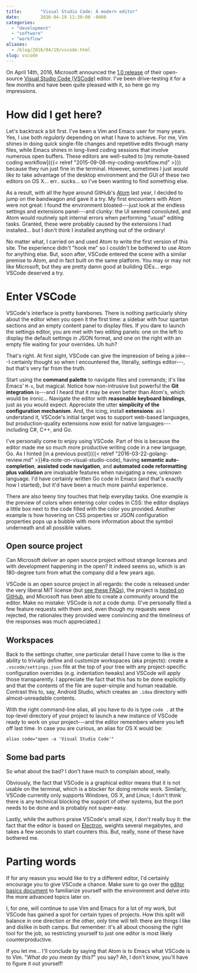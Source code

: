 ```yaml
---
title:       "Visual Studio Code: A modern editor"
date:        2016-04-19 11:30:00 -0400
categories:
  - "development"
  - "software"
  - "workflow"
aliases:
  - /blog/2016/04/19/vscode.html
slug: vscode
---
```


On April 14th, 2016, Microsoft announced the [1.0 release](http://code.visualstudio.com/blogs/2016/04/14/vscode-1.0) of their open-source [Visual Studio Code (VSCode)](http://code.visualstudio.com) editor. I've been drive-testing it for a few months and have been quite pleased with it, so here go my impressions.

# How did I get here?

Let's backtrack a bit first. I've been a Vim and Emacs user for many years. Yes, I use both *regularly* depending on what I have to achieve. For me, Vim shines in doing quick single-file changes and repetitive edits through many files, while Emacs shines in long-lived coding sessions that involve numerous open buffers. These editors are well-suited to [my remote-based coding workflow]({{< relref "2015-09-08-my-coding-workflow.md" >}}) because they run just fine in the terminal. However, sometimes I just *would like to* take advantage of the desktop environment and the GUI of these two editors on OS X... err.. sucks... so I've been wanting to find something else.

As a result, with all the hype around GitHub's [Atom](http://atom.io/) last year, I decided to jump on the bandwagon and gave it a try. My first encounters with Atom were not great: I found the environment bloated---just look at the endless settings and extensions panel---and clunky: the UI seemed convoluted, and Atom would routinely spit internal errors when performing "usual" editing tasks. Granted, these were probably caused by the extensions I had installed... but I don't think I installed anything out of the ordinary!

No matter what, I carried on and used Atom to write the first version of this site. The experience didn't "hook me" so I couldn't be bothered to use Atom for anything else. But, soon after, VSCode entered the scene with a similar premise to Atom, and in fact built on the same platform. You may or may not like Microsoft, but they are pretty damn good at building IDEs... ergo VSCode deserved a try.

# Enter VSCode

VSCode's interface is pretty barebones. There is nothing particularly shiny about the editor when you open it the first time: a sidebar with four spartan sections and an empty content panel to display files. If you dare to launch the settings editor, you are met with two editing panels: one on the left to display the default settings in JSON format, and one on the right with an empty file waiting for your overrides. Uh huh?

That's right. At first sight, VSCode can give the impression of being a joke---I certainly thought so when I encountered the, literally, settings editor---, but that's very far from the truth. 

Start using the **command palette** to navigate files and commands; it's like Emacs' `M-x`, but magical. Notice how non-intrusive but powerful the **Git integration** is---and I heard that it may be even better than Atom's, which would be ironic... Navigate the editor with **reasonable keyboard bindings**, just as you would expect. Appreciate the utter **simplicity of the configuration mechanism**. And, the icing, install **extensions**: as I understand it, VSCode's initial target was to support web-based languages, but production-quality extensions now exist for native languages---including C#, C++, and Go.

I've personally come to enjoy using VSCode. Part of this is because the editor made me so much more productive writing code in a new language, Go. As I hinted [in a previous post]({{< relref "2016-03-22-golang-review.md" >}}#a-note-on-visual-studio-code), having **semantic auto-completion**, **assisted code navigation**, and **automated code reformatting plus validation** are invaluable features when navigating a new, unknown language. I'd have certainly written Go code in Emacs (and that's exactly how I started), but it'd have been a much more painful experience.

There are also teeny tiny touches that help everyday tasks. One example is the preview of colors when entering color codes in CSS: the editor displays a little box next to the code filled with the color you provided. Another example is how hovering on CSS properties or JSON configuration properties pops up a bubble with more information about the symbol underneath and all possible values.

## Open source project

Can Microsoft deliver an open source project without strange licenses and with development happening in the open? It indeed seems so, which is an 180-degree turn from what the company did a few years ago.

VSCode is an open source project in all regards: the code is released under the very liberal MIT license (but [see these FAQs](http://code.visualstudio.com/Docs/supporting/faq#_licensing)), the project is [hosted on GitHub](http://github.com/microsoft/vscode), and Microsoft has been able to create a community around the editor. Make no mistake: VSCode is not a code dump. (I've personally filed a few feature requests with them and, even though my requests were rejected, the rationales they provided were convincing and the timeliness of the responses was much appreciated.)

## Workspaces

Back to the settings chatter, one particular detail I have come to like is the ability to trivially define and customize workspaces (aka projects): create a `.vscode/settings.json` file at the top of your tree with any project-specific configuration overrides (e.g. indentation tweaks) and VSCode will apply those transparently. I appreciate the fact that this has to be done explicitly and that the contents of the file are super-simple and human readable. Contrast this to, say, Android Studio, which creates an `.idea` directory with almost-unreadable contents.

With the right command-line alias, all you have to do is type `code .` at the top-level directory of your project to launch a new instance of VSCode ready to work on your project---and the editor remembers where you left off last time. In case you are curious, an alias for OS X would be:

    alias code="open -a 'Visual Studio Code'"

## Some bad parts

So what about the bad? I don't have much to complain about, really.

Obviously, the fact that VSCode is a graphical editor means that it is not usable on the terminal, which is a blocker for doing remote work. Similarly, VSCode currently only supports Windows, OS X, and Linux; I don't think there is any technical blocking the support of other systems, but the port needs to be done and is probably not super-easy.

Lastly, while the authors praise VSCode's small size, I don't really buy it: the fact that the editor is based on [Electron](http://electron.atom.io/), weights several megabytes, and takes a few seconds to start counters this. But, really, none of these have bothered me.

# Parting words

If for any reason you would like to try a different editor, I'd certainly encourage you to give VSCode a chance. Make sure to go over the [editor basics document](https://code.visualstudio.com/docs/editor/codebasics) to familiarize yourself with the environment and delve into the more advanced topics later on.

I, for one, will continue to use Vim and Emacs for a lot of my work, but VSCode has gained a spot for certain types of projects. How this split will balance in one direction or the other, only time will tell: there are things I like and dislike in both camps. But remember: it's all about choosing the right tool for the job, so restricting yourself to just one editor is most likely counterproductive.

If you let me... I'll conclude by saying that Atom is to Emacs what VSCode is to Vim. "*What do you mean by this?*" you say? Ah, I don't know, you'll have to figure it out yourself!
